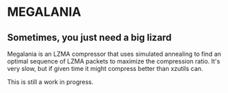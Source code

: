 # MEGALANIA

## Sometimes, you just need a big lizard

Megalania is an LZMA compressor that uses simulated annealing to find an optimal sequence of LZMA packets to maximize the compression ratio. It's very slow, but if given time it might compress better than xzutils can.

This is still a work in progress.
